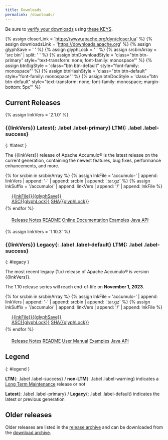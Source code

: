 ```yaml
---
title: Downloads
permalink: /downloads/
---
```


<script type="text/javascript">

var updateLinks = function(mirror) {
  $('a[link-suffix]').each(function(i, obj) {
    $(obj).attr('href', mirror.replace(/\/+$/, "") + $(obj).attr('link-suffix'));
  });
};

var mirrorsCallback = function(json) {
  var htmlContent = '<div class="row"><div class="col-md-3"><h5>Select an Apache download mirror:</h5></div>' +
    '<div class="col-md-5"><select class="form-control" id="apache-mirror-select">';
  htmlContent += '<optgroup label="Preferred Mirror (based on location)">';
  htmlContent += '<option selected="selected">' + json.preferred + '</option>';
  htmlContent += '</optgroup>';
  if (json.hasOwnProperty('http')) {
    htmlContent += '<optgroup label="HTTP Mirrors">';
    for (var i = 0; i < json.http.length; i++) {
      htmlContent += '<option>' + json.http[i] + '</option>';
    }
    htmlContent += '</optgroup>';
  }
  if (json.hasOwnProperty('ftp')) {
    htmlContent += '<optgroup label="FTP Mirrors">';
    for (var i = 0; i < json.ftp.length; i++) {
      htmlContent += '<option>' + json.ftp[i] + '</option>';
    }
    htmlContent += '</optgroup>';
  }
  if (json.hasOwnProperty('backup')) {
    htmlContent += '<optgroup label="Backup Mirrors">';
    for (var i = 0; i < json.backup.length; i++) {
      htmlContent += '<option>' + json.backup[i] + '</option>';
    }
    htmlContent += '</optgroup>';
  }
  htmlContent += '</select></div></div>';

  $("#mirror_selection").html(htmlContent);

  $( "#apache-mirror-select" ).change(function() {
    var mirror = $("#apache-mirror-select option:selected").text();
    updateLinks(mirror);
  });

  updateLinks(json.preferred);
};

// get mirrors when page is ready
$(function() { $.getJSON("https://accumulo.apache.org/mirrors.cgi?as_json", mirrorsCallback); });

</script>

<div id="mirror_selection"></div>

Be sure to [verify your downloads][VERIFY_PROCEDURES] using [these KEYS][GPG_KEYS].

{% assign closerLink = 'https://www.apache.org/dyn/closer.lua' %}
{% assign downloadsLink = 'https://downloads.apache.org' %}
{% assign glyphSave = '&nbsp;<span class="glyphicon glyphicon-cloud-download"></span>' %}
{% assign glyphLock = '&nbsp;<span class="glyphicon glyphicon-lock"></span>' %}
{% assign srcbinArray = 'src bin' | split: ' ' %}
{% assign btnDownloadStyle = 'class="btn btn-primary" style="text-transform: none; font-family: monospace"' %}
{% assign btnSigStyle = 'class="btn btn-default" style="font-family: monospace"' %}
{% assign btnHashStyle = 'class="btn btn-default" style="font-family: monospace"' %}
{% assign btnDocStyle = 'class="btn btn-default" style="text-transform: none; font-family: monospace; margin-bottom: 5px"' %}

## Current Releases

{% assign linkVers = '2.1.0' %}
### {{linkVers}} **Latest**{: .label .label-primary} **LTM**{: .label .label-success}
{: #latest }

The {{linkVers}} release of Apache Accumulo&reg; is the latest release on the
current generation, containing the newest features, bug fixes, performance
enhancements, and more.

{% for srcbin in srcbinArray %}
{% assign lnkFile = 'accumulo-' | append: linkVers | append: '-' | append: srcbin | append: '.tar.gz' %}
{% assign lnkSuffix = '/accumulo/' | append: linkVers | append: '/' | append: lnkFile %}
<div class="row btn-group" style="margin-left: 20px; margin-bottom: 5px; display: block">
  <div class="col btn-group">
    <a {{btnDownloadStyle}} href="{{closerLink}}{{lnkSuffix}}" link-suffix="{{lnkSuffix}}">{{lnkFile}}{{glyphSave}}</a>
  </div><div class="col btn-group">
    <a {{btnSigStyle}} href="{{downloadsLink}}{{lnkSuffix}}.asc">ASC{{glyphLock}}</a>
    <a {{btnHashStyle}} href="{{downloadsLink}}{{lnkSuffix}}.sha512">SHA{{glyphLock}}</a>
  </div>
</div>
{% endfor %}
<div class="row btn-group-sm" style="margin: 20px">
  <a {{btnDocStyle}} href="{{site.baseurl}}/release/accumulo-{{linkVers}}">Release Notes</a>
  <a {{btnDocStyle}} href="https://github.com/apache/accumulo/blob/rel/{{linkVers}}/README.md">README</a>
  <a {{btnDocStyle}} href="{{site.baseurl}}/docs/2.x">Online Documentation</a>
  <a {{btnDocStyle}} href="https://github.com/apache/accumulo-examples">Examples</a>
  <a {{btnDocStyle}} href="{{site.baseurl}}/docs/2.x/apidocs">Java API</a>
</div>


{% assign linkVers = '1.10.3' %}
### {{linkVers}} **Legacy**{: .label .label-default} **LTM**{: .label .label-success}
{: #legacy }

The most recent legacy (1.x) release of Apache Accumulo&reg; is version
{{linkVers}}.

The 1.10 release series will reach end-of-life on **November 1, 2023**.

{% for srcbin in srcbinArray %}
{% assign lnkFile = 'accumulo-' | append: linkVers | append: '-' | append: srcbin | append: '.tar.gz' %}
{% assign lnkSuffix = '/accumulo/' | append: linkVers | append: '/' | append: lnkFile %}
<div class="row btn-group" style="margin-left: 20px; margin-bottom: 5px; display: block">
  <div class="col btn-group">
    <a {{btnDownloadStyle}} href="{{closerLink}}{{lnkSuffix}}" link-suffix="{{lnkSuffix}}">{{lnkFile}}{{glyphSave}}</a>
  </div><div class="col btn-group">
    <a {{btnSigStyle}} href="{{downloadsLink}}{{lnkSuffix}}.asc">ASC{{glyphLock}}</a>
    <a {{btnHashStyle}} href="{{downloadsLink}}{{lnkSuffix}}.sha512">SHA{{glyphLock}}</a>
  </div>
</div>
{% endfor %}
<div class="row btn-group-sm" style="margin: 20px">
  <a {{btnDocStyle}} href="{{site.baseurl}}/release/accumulo-{{linkVers}}">Release Notes</a>
  <a {{btnDocStyle}} href="https://github.com/apache/accumulo/blob/rel/{{linkVers}}/README.md">README</a>
  <a {{btnDocStyle}} href="{{site.baseurl}}/1.10/accumulo_user_manual">User Manual</a>
  <a {{btnDocStyle}} href="{{site.baseurl}}/1.10/examples">Examples</a>
  <a {{btnDocStyle}} href="{{site.baseurl}}/1.10/apidocs">Java API</a>
</div>


## <small><span class="glyphicon glyphicon-info-sign" aria-hidden="true"></span></small> Legend
{: #legend }

**LTM**{: .label .label-success} / **non-LTM**{: .label .label-warning} indicates a [Long Term Maintenance][LTM] release or not

**Latest**{: .label .label-primary} / **Legacy**{: .label .label-default} indicates the latest or previous generation


## Older releases

Older releases are listed in the [release archive][ARCHIVE_REL] and can be
downloaded from the [download archive][ARCHIVE_DOWN].


[VERIFY_PROCEDURES]: https://www.apache.org/info/verification "Verify"
[GPG_KEYS]: https://downloads.apache.org/accumulo/KEYS "KEYS"
[ARCHIVE_DOWN]: https://archive.apache.org/dist/accumulo "Download Archive"
[ARCHIVE_REL]: {{site.baseurl}}/release/ "Release Archive"
[LTM]: {{site.baseurl}}/contributor/versioning.html#LTM "LTM Explained"
